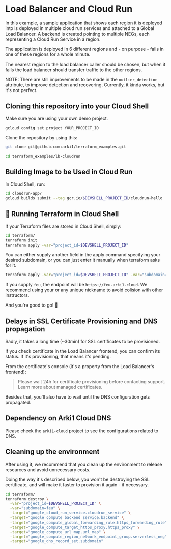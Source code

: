 # Load Balancer and Cloud Run

In this example, a sample application that shows each region it is deployed into is deployed in multiple cloud run services and attached to a Global Load Balancer. A backend is created pointing to multiple NEGs, each representing a Cloud Run Service in a region.

The application is deployed in 6 different regions and - on purpose - fails in one of these regions for a whole minute.

The nearest region to the load balancer caller should be chosen, but when it fails the load balancer should transfer traffic to the other regions.

NOTE: There are still improvements to be made in the `outlier_detection` attribute, to improve detection and recovering. Currently, it kinda works, but it's not perfect.

## Cloning this repository into your Cloud Shell

Make sure you are using your own demo project. 

```sh
gcloud config set project YOUR_PROJECT_ID
```

Clone the repository by using this:

```sh
git clone git@github.com:arki1/terraform_examples.git

cd terraform_examples/lb-cloudrun
```

## Building Image to be Used in Cloud Run

In Cloud Shell, run:

```sh
cd cloudrun-app/
gcloud builds submit --tag gcr.io/$DEVSHELL_PROJECT_ID/cloudrun-hello
```

## 🚀 Running Terraform in Cloud Shell

If your Terraform files are stored in Cloud Shell, simply:

```sh
cd terraform/
terraform init
terraform apply -var="project_id=$DEVSHELL_PROJECT_ID"
```

You can either supply another field in the apply command specifying your desired subdomain, or you can just enter it manually when terraform asks for it.

```sh
terraform apply -var="project_id=$DEVSHELL_PROJECT_ID" -var="subdomain=YOUR_PREFIX"
```

If you supply `feu`, the endpoint will be `https://feu.arki1.cloud`. We recommend using your or any unique nickname to avoid colision with other instructors.

And you're good to go! 🚀


## Delays in SSL Certificate Provisioning and DNS propagation

Sadly, it takes a long time (~30min) for SSL certificates to be provisioned.

If you check certificate in the Load Balancer frontend, you can confirm its status. If it's provisioning, that means it's pending.

From the certificate's console (it's a property from the Load Balancer's frontend):

> Please wait 24h for certificate provisioning before contacting support. Learn more about managed certificates. 

Besides that, you'll also have to wait until the DNS configuration gets propagated.


## Dependency on Arki1 Cloud DNS

Please check the `arki1-cloud` project to see the configurations related to DNS.


## Cleaning up the environment

After using it, we recommend that you clean up the environment to release resources and avoid unnecessary costs.

Doing the way it's described below, you won't be destroying the SSL certificate, and will make it faster to provision it again - if necessary.

```sh
cd terraform/
terraform destroy \
  -var="project_id=$DEVSHELL_PROJECT_ID" \
  -var="subdomain=feu" \
  -target="google_cloud_run_service.cloudrun_service" \
  -target="google_compute_backend_service.backend" \
  -target="google_compute_global_forwarding_rule.https_forwarding_rule" \
  -target="google_compute_target_https_proxy.https_proxy" \
  -target="google_compute_url_map.url_map" \
  -target="google_compute_region_network_endpoint_group.serverless_neg" \
  -target="google_dns_record_set.subdomain"
```
